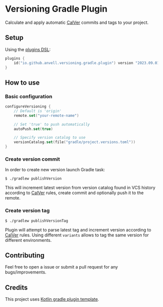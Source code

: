 # Versioning Gradle Plugin

Calculate and apply automatic [CalVer](https://calver.org) commits and tags to your project.

## Setup

Using the [plugins DSL](https://docs.gradle.org/current/userguide/plugins.html#sec:plugins_block):

``` kotlin
plugins {
    id("io.github.anvell.versioning.gradle.plugin") version "2023.09.01"
}
```

## How to use
### Basic configuration

``` kotlin
configureVersioning {
    // Default is 'origin'
    remote.set("your-remote-name")

    // Set 'true' to push automatically
    autoPush.set(true)

    // Specify version catalog to use
    versionCatalog.set(file("gradle/project.versions.toml"))
}
```

### Create version commit

In order to create new version launch Gradle task:

```shell
$ ./gradlew publishVersion
```

This will increment latest version from version catalog found in VCS history according to [CalVer](https://calver.org) rules, create commit and optionally push it to the remote.

### Create version tag

```shell
$ ./gradlew publishVersionTag
```

Plugin will attempt to parse latest tag and increment version according to [CalVer](https://calver.org) rules. Using different `variants` allows to tag the same version for different environments.

## Contributing

Feel free to open a issue or submit a pull request for any bugs/improvements.

## Credits

This project uses [Kotlin gradle plugin template](https://github.com/cortinico/kotlin-gradle-plugin-template).
